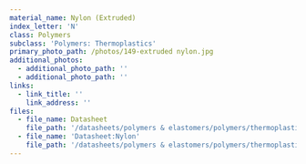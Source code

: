 ```yaml
---
material_name: Nylon (Extruded)
index_letter: 'N'
class: Polymers
subclass: 'Polymers: Thermoplastics'
primary_photo_path: /photos/149-extruded nylon.jpg
additional_photos:
  - additional_photo_path: ''
  - additional_photo_path: ''
links:
  - link_title: ''
    link_address: ''
files:
  - file_name: Datasheet
    file_path: '/datasheets/polymers & elastomers/polymers/thermoplastics/polyamides (nylons, pa).pdf'
  - file_name: 'Datasheet:Nylon'
    file_path: '/datasheets/polymers & elastomers/polymers/thermoplastics/nylon.pdf'
---
```


